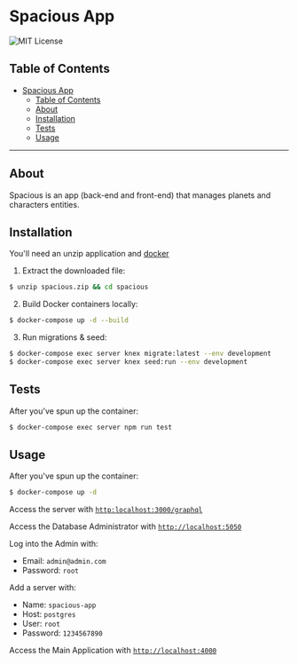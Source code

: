 # Spacious App

![MIT License][license-shield]

## Table of Contents

- [Spacious App](#spacious-app)
  - [Table of Contents](#table-of-contents)
  - [About](#about)
  - [Installation](#installation)
  - [Tests](#tests)
  - [Usage](#usage)

---

## About

Spacious is an app (back-end and front-end) that manages planets and characters entities.

## Installation

You'll need an unzip application and [docker][dc]

1. Extract the downloaded file:

```bash
$ unzip spacious.zip && cd spacious
```

2. Build Docker containers locally:

```bash
$ docker-compose up -d --build
```

3. Run migrations & seed:

```bash
$ docker-compose exec server knex migrate:latest --env development
$ docker-compose exec server knex seed:run --env development
```

## Tests

After you've spun up the container:

```bash
$ docker-compose exec server npm run test
```

## Usage

After you've spun up the container:

```bash
$ docker-compose up -d
```

Access the server with [`http:localhost:3000/graphql`][server] 

Access the Database Administrator with [`http://localhost:5050`][admin]

Log into the Admin with:
- Email: `admin@admin.com` 
- Password: `root`

Add a server with:
- Name: `spacious-app`
- Host: `postgres`
- User: `root`
- Password: `1234567890`

Access the Main Application with [`http://localhost:4000`][app]

[dc]: https://docs.docker.com/compose/
[app]: http://localhost:4000
[server]: http://localhost:3000/graphql
[admin]: http://localhost:5050
[license-shield]: https://img.shields.io/github/license/sophiabrandt/tdd-node-shows.svg?style=flat-square
